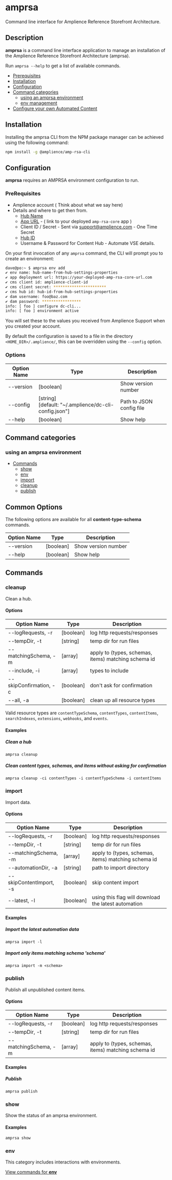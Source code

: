 # amprsa

Command line interface for Amplience Reference Storefront Architecture.

## Description

**amprsa** is a command line interface application to manage an installation of the Amplience Reference Storefront Architecture (amprsa).

Run `amprsa --help` to get a list of available commands.

<!-- MarkdownTOC levels="2,3" autolink="true" -->
- [Prerequisites](#prerequisites)
- [Installation](#installation)
- [Configuration](#configuration)
- [Command categories](#command-categories)
  - [using an amprsa environment](#using-an-amprsa-environment)
  - [env management](#env)
- [Configure your own Automated Content](#automation-bespoke)

<!-- /MarkdownTOC -->



## Installation

Installing the amprsa CLI from the NPM package manager can be achieved using the following command:

```bash
npm install -g @amplience/amp-rsa-cli
```
<!--TODD: Change to Amplience NPM -->

## Configuration

**amprsa** requires an AMPRSA environment configuration to run.

### PreRequisites
- Amplience account ( Think about what we say here)
- Details and where to get then from.
  - [Hub Name](docs/screenshots.md)
  - [App URL](docs/ForkDeploy.md) - ( link to your deployed `amp-rsa-core` app )
  - Client ID / Secret - Sent via support@amplience.com - One Time Secret
  - [Hub ID](docs/screenshots.md)
  - Username & Password for Content Hub - Automate VSE details.

On your first invocation of any `amprsa` command, the CLI will prompt you to create an environment:



```bash
dave@po:~ $ amprsa env add
✔ env name: hub-name-from-hub-settings-properties
✔ app deployment url: https://your-deployed-amp-rsa-core-url.com
✔ cms client id: amplience-client-id
✔ cms client secret: ***********************
✔ cms hub id: hub-id-from-hub-settings-properties
✔ dam username: foo@baz.com
✔ dam password: *****************
info: [ foo ] configure dc-cli...
info: [ foo ] environment active
```

You will set these to the values you received from Amplience Support when you created your account.

By default the configuration is saved to a file in the directory `<HOME_DIR>/.amplience/`, this can be overridden using the `--config` option.

### Options

| Option Name    | Type                                                       | Description                                                  |
| -------------- | ---------------------------------------------------------- | ------------------------------------------------------------ |
| --version      | [boolean]                                                  | Show version number                                          |
| --config       | [string]<br />[default: "~/.amplience/dc-cli-config.json"] | Path to JSON config file                                     |
| --help         | [boolean]                                                  | Show help                                                    |

## Command categories

### using an amprsa environment

- [Commands](#commands)
  - [show](#show)
  - [env](#env)
  - [import](#import)
  - [cleanup](#cleanup)
  - [publish](#publish)
  
  

<!-- /MarkdownTOC -->

## Common Options

The following options are available for all **content-type-schema** commands.

| Option Name    | Type                                                       | Description                      |
| -------------- | ---------------------------------------------------------- | -------------------------------- |
| --version      | [boolean]                                                  | Show version number              |
| --help         | [boolean]                                                  | Show help                        |

## Commands

### cleanup

Clean a hub.

#### Options

| Option Name               | Type          | Description                                          |
| ------------------------- | ------------- | ---------------------------------------------------- |
| --logRequests, -r         | [boolean]     | log http requests/responses                          |
| --tempDir, -t             | [string]      | temp dir for run files                               |
| --matchingSchema, -m      | [array]       | apply to (types, schemas, items) matching schema id  |
| --include, -i             | [array]       | types to include                                     |
| --skipConfirmation, -c    | [boolean]     | don't ask for confirmation                           |
| --all, -a                 | [boolean]     | clean up all resource types                          |

Valid resource types are `contentTypeSchema`, `contentTypes`, `contentItems`, `searchIndexes`, `extensions`, `webhooks`, and `events`.

#### Examples

##### Clean a hub

```amprsa cleanup```

##### Clean content types, schemas, and items without asking for confirmation

```amprsa cleanup -ci contentTypes -i contentTypeSchema -i contentItems```

### import

Import data.

#### Options

| Option Name               | Type          | Description                                          |
| ------------------------- | ------------- | ---------------------------------------------------- |
| --logRequests, -r         | [boolean]     | log http requests/responses                          |
| --tempDir, -t             | [string]      | temp dir for run files                               |
| --matchingSchema, -m      | [array]       | apply to (types, schemas, items) matching schema id  |
| --automationDir, -a       | [string]      | path to import directory                             |
| --skipContentImport, -s   | [boolean]     | skip content import                                  |
| --latest, -l              | [boolean]     | using this flag will download the latest automation  |

#### Examples

##### Import the latest automation data

```amprsa import -l```

##### Import only items matching schema 'schema'

```amprsa import -m <schema>```

### publish

Publish all unpublished content items.

#### Options

| Option Name               | Type          | Description                                          |
| ------------------------- | ------------- | ---------------------------------------------------- |
| --logRequests, -r         | [boolean]     | log http requests/responses                          |
| --tempDir, -t             | [string]      | temp dir for run files                               |
| --matchingSchema, -m      | [array]       | apply to (types, schemas, items) matching schema id  |

#### Examples

##### Publish

```amprsa publish```

### show

Show the status of an amprsa environment.

#### Examples

```amprsa show```

### env

This category includes interactions with environments.

[View commands for **env**](docs/env.md)
